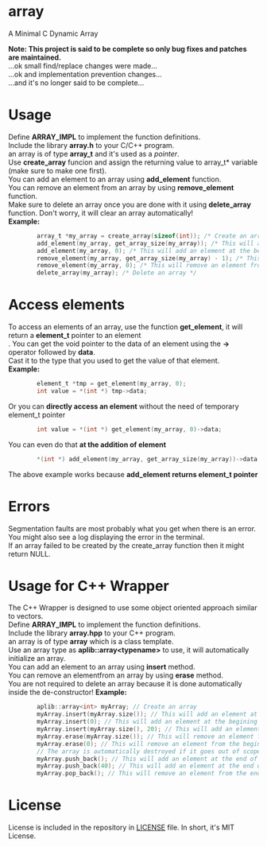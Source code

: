# array
A Minimal C Dynamic Array

**Note: This project is said to be complete so only bug fixes and patches are maintained.** <br>
...ok small find/replace changes were made... <br>
...ok and implementation prevention changes... <br>
...and it's no longer said to be complete...

# Usage
Define **ARRAY_IMPL** to implement the function definitions. <br>
Include the library **array.h** to your C/C++ program. <br>
an array is of type **array_t** and it's used as a *pointer*. <br>
Use **create_array** funcion and assign the returning value to array_t\* variable (make sure to make one first). <br>
You can add an element to an array using **add_element** function. <br>
You can remove an element from an array by using **remove_element** function. <br>
Make sure to delete an array once you are done with it using **delete_array** function. Don't worry, it will clear an array automatically! <br>
**Example:**
```c
        array_t *my_array = create_array(sizeof(int)); /* Create an array */
        add_element(my_array, get_array_size(my_array)); /* This will add an element at the end of an array */
        add_element(my_array, 0); /* This will add an element at the begining of an array */
        remove_element(my_array, get_array_size(my_array) - 1); /* This will remove an element from the end of an array */
        remove_element(my_array, 0); /* This will remove an element from the begining of an array */
        delete_array(my_array); /* Delete an array */
```

# Access elements
To access an elements of an array, use the function **get_element**, it will return a **element_t** pointer to an element <br>.
You can get the void pointer to the data of an element using the **->** operator followed by **data**. <br>
Cast it to the type that you used to get the value of that element. <br>
**Example:**
```c
        element_t *tmp = get_element(my_array, 0);
        int value = *(int *) tmp->data;
```
Or you can **directly access an element** without the need of temporary element_t pointer <br>
```c
        int value = *(int *) get_element(my_array, 0)->data;
```
You can even do that **at the addition of element** <br>
```c
        *(int *) add_element(my_array, get_array_size(my_array))->data = 20;
```
The above example works because **add_element returns element_t pointer**

# Errors
Segmentation faults are most probably what you get when there is an error. You might also see a log displaying the error in the terminal. <br>
If an array failed to be created by the create_array function then it might return NULL.

# Usage for C++ Wrapper
The C++ Wrapper is designed to use some object oriented approach similar to vectors. <br>
Define **ARRAY_IMPL** to implement the function definitions. <br>
Include the library **array.hpp** to your C++ program. <br>
an array is of type **array** which is a class template. <br>
Use an array type as **aplib::array\<typename\>** to use, it will automatically initialize an array. <br>
You can add an element to an array using **insert** method. <br>
You can remove an elementfrom an array by using **erase** method. <br>
You are not required to delete an array because it is done automatically inside the de-constructor!
**Example:**
```cpp
        aplib::array<int> myArray; // Create an array
        myArray.insert(myArray.size()); // This will add an element at the end of an array
        myArray.insert(0); // This will add an element at the begining of an array
        myArray.insert(myArray.size(), 20); // This will add an element at the end of an array with the value
        myArray.erase(myArray.size()); // This will remove an element from the end of an array
        myArray.erase(0); // This will remove an element from the begining of an array
        // The array is automatically destroyed if it goes out of scope
        myArray.push_back(); // This will add an element at the end of an array
        myArray.push_back(40); // This will add an element at the end of an array with the value
        myArray.pop_back(); // This will remove an element from the end of an array
```

# License
License is included in the repository in [LICENSE](https://github.com/AnstroPleuton/array/blob/main/LICENSE) file. In short, it's MIT License.
